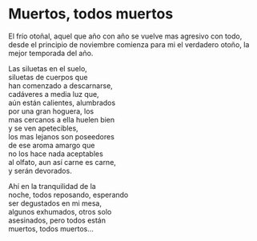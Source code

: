 # Muertos, todos muertos

El frío otoñal, aquel que año con año se vuelve mas agresivo con todo, desde el principio de noviembre comienza para mi el verdadero otoño, la mejor temporada del año.

Las siluetas en el suelo,  
siluetas de cuerpos que  
han comenzado a descarnarse,  
cadáveres a media luz que,  
aún están calientes, alumbrados  
por una gran hoguera, los  
mas cercanos a ella huelen bien  
y se ven apetecibles,  
los mas lejanos son poseedores  
de ese aroma amargo que  
no los hace nada aceptables  
al olfato, aun así carne es carne,  
y serán devorados.

Ahí en la tranquilidad de la  
noche, todos reposando, esperando  
ser degustados en mi mesa,  
algunos exhumados, otros solo  
asesinados, pero todos están  
muertos, todos muertos...